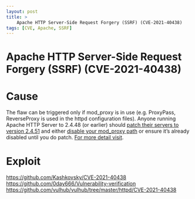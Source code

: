 ```yaml
---
layout: post
title: >
    Apache HTTP Server-Side Request Forgery (SSRF) (CVE-2021-40438)
tags: [CVE, Apache, SSRF]
---
```


# Apache HTTP Server-Side Request Forgery (SSRF) (CVE-2021-40438)

# Cause

The flaw can be triggered only if mod_proxy is in use (e.g. ProxyPass, ReverseProxy is used in the httpd configuration files).
Anyone running Apache HTTP Server to 2.4.48 (or earlier) should [patch their servers to version 2.4.51](https://httpd.apache.org/security/vulnerabilities_24.html#CVE-2021-42013) and either [disable your mod_proxy path](https://cwiki.apache.org/confluence/pages/viewpage.action?pageId=115522436) or ensure it’s already disabled until you do patch.
[For more detail visit](https://httpd.apache.org/security/vulnerabilities_24.html).


# Exploit

https://github.com/Kashkovsky/CVE-2021-40438
https://github.com/0day666/Vulnerability-verification
https://github.com/vulhub/vulhub/tree/master/httpd/CVE-2021-40438

